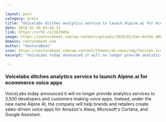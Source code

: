 ```yaml
---

layout: post
category: press
title: "Voicelabs ditches analytics service to launch Alpine.ai for ecommerce voice apps"
date: 2018-01-30 03:42:12
link: https://vrhk.co/2DJSW3a
image: https://venturebeat.com/wp-content/uploads/2018/01/ben-kolde-4083081.jpg?fit=780%2C520&strip=all
domain: venturebeat.com
author: "VentureBeat"
icon: https://venturebeat.com/wp-content/themes/vb-news/img/favicon.ico
excerpt: "VoiceLabs today announced it will no longer provide analytics services to 3,500 developers and customers making voice apps. Instead, under the new name Alpine AI, the company will help brands and retailers create sales-driven voice apps for Amazon's Alexa, Microsoft's Cortana, and Google Assistant."

---
```


### Voicelabs ditches analytics service to launch Alpine.ai for ecommerce voice apps

VoiceLabs today announced it will no longer provide analytics services to 3,500 developers and customers making voice apps. Instead, under the new name Alpine AI, the company will help brands and retailers create sales-driven voice apps for Amazon's Alexa, Microsoft's Cortana, and Google Assistant.